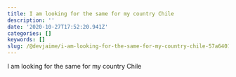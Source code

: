 ```yaml
---
title: I am looking for the same for my country Chile
description: ''
date: '2020-10-27T17:52:20.941Z'
categories: []
keywords: []
slug: /@devjaime/i-am-looking-for-the-same-for-my-country-chile-57a64017c023
---
```


I am looking for the same for my country Chile